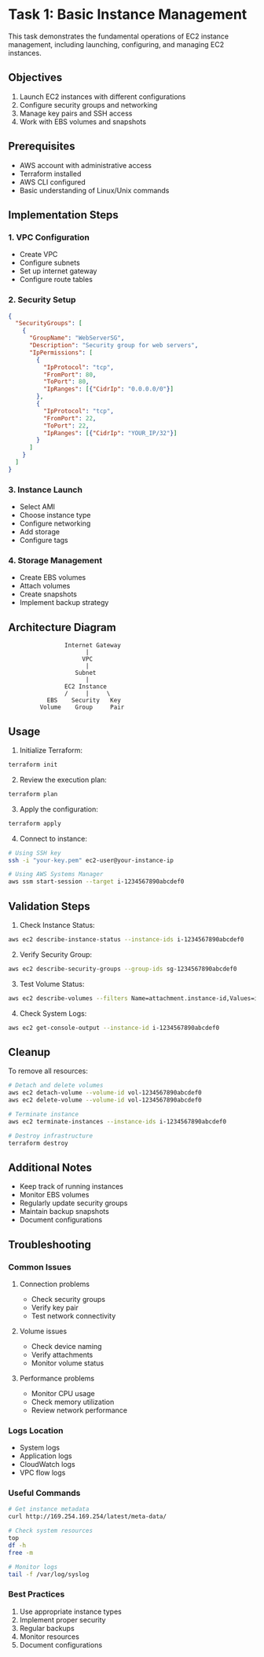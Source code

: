 # Task 1: Basic Instance Management

This task demonstrates the fundamental operations of EC2 instance management, including launching, configuring, and managing EC2 instances.

## Objectives
1. Launch EC2 instances with different configurations
2. Configure security groups and networking
3. Manage key pairs and SSH access
4. Work with EBS volumes and snapshots

## Prerequisites
- AWS account with administrative access
- Terraform installed
- AWS CLI configured
- Basic understanding of Linux/Unix commands

## Implementation Steps

### 1. VPC Configuration
- Create VPC
- Configure subnets
- Set up internet gateway
- Configure route tables

### 2. Security Setup
```json
{
  "SecurityGroups": [
    {
      "GroupName": "WebServerSG",
      "Description": "Security group for web servers",
      "IpPermissions": [
        {
          "IpProtocol": "tcp",
          "FromPort": 80,
          "ToPort": 80,
          "IpRanges": [{"CidrIp": "0.0.0.0/0"}]
        },
        {
          "IpProtocol": "tcp",
          "FromPort": 22,
          "ToPort": 22,
          "IpRanges": [{"CidrIp": "YOUR_IP/32"}]
        }
      ]
    }
  ]
}
```

### 3. Instance Launch
- Select AMI
- Choose instance type
- Configure networking
- Add storage
- Configure tags

### 4. Storage Management
- Create EBS volumes
- Attach volumes
- Create snapshots
- Implement backup strategy

## Architecture Diagram
```
                Internet Gateway
                      |
                     VPC
                      |
                   Subnet
                      |
                EC2 Instance
                /     |     \
           EBS    Security   Key
         Volume    Group     Pair
```

## Usage

1. Initialize Terraform:
```bash
terraform init
```

2. Review the execution plan:
```bash
terraform plan
```

3. Apply the configuration:
```bash
terraform apply
```

4. Connect to instance:
```bash
# Using SSH key
ssh -i "your-key.pem" ec2-user@your-instance-ip

# Using AWS Systems Manager
aws ssm start-session --target i-1234567890abcdef0
```

## Validation Steps

1. Check Instance Status:
```bash
aws ec2 describe-instance-status --instance-ids i-1234567890abcdef0
```

2. Verify Security Group:
```bash
aws ec2 describe-security-groups --group-ids sg-1234567890abcdef0
```

3. Test Volume Status:
```bash
aws ec2 describe-volumes --filters Name=attachment.instance-id,Values=i-1234567890abcdef0
```

4. Check System Logs:
```bash
aws ec2 get-console-output --instance-id i-1234567890abcdef0
```

## Cleanup

To remove all resources:
```bash
# Detach and delete volumes
aws ec2 detach-volume --volume-id vol-1234567890abcdef0
aws ec2 delete-volume --volume-id vol-1234567890abcdef0

# Terminate instance
aws ec2 terminate-instances --instance-ids i-1234567890abcdef0

# Destroy infrastructure
terraform destroy
```

## Additional Notes
- Keep track of running instances
- Monitor EBS volumes
- Regularly update security groups
- Maintain backup snapshots
- Document configurations

## Troubleshooting

### Common Issues
1. Connection problems
   - Check security groups
   - Verify key pair
   - Test network connectivity

2. Volume issues
   - Check device naming
   - Verify attachments
   - Monitor volume status

3. Performance problems
   - Monitor CPU usage
   - Check memory utilization
   - Review network performance

### Logs Location
- System logs
- Application logs
- CloudWatch logs
- VPC flow logs

### Useful Commands
```bash
# Get instance metadata
curl http://169.254.169.254/latest/meta-data/

# Check system resources
top
df -h
free -m

# Monitor logs
tail -f /var/log/syslog
```

### Best Practices
1. Use appropriate instance types
2. Implement proper security
3. Regular backups
4. Monitor resources
5. Document configurations 